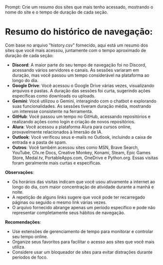 Prompt: Crie um resumo dos sites que mais tenho acessado, mostrando o nome do site e o tempo de duração de cada seção.

# Resumo do histórico de navegação:
Com base no arquivo "history.csv" fornecido, aqui está um resumo dos sites que você mais acessou, juntamente com o tempo aproximado de duração de cada seção:
- **Discord**: A maior parte do seu tempo de navegação foi no Discord, acessando vários servidores e canais. As sessões variaram em duração, mas você passou um tempo considerável na plataforma ao longo do dia.
- **Google Drive**: Você acessou o Google Drive várias vezes, visualizando arquivos e pastas. A duração das sessões foi curta, sugerindo ações específicas como downloads ou uploads.
- **Gemini**: Você utilizou o Gemini, interagindo com o chatbot e explorando suas funcionalidades. As sessões tiveram duração média, mostrando um interesse consistente na ferramenta.
- **GitHub**: Você passou um tempo no GitHub, acessando repositórios e realizando ações como login e criação de novos repositórios.
- **Alura**: Você acessou a plataforma Alura para cursos online, provavelmente relacionados à Imersão de IA.
- **Outlook**: Você verificou seus e-mails no Outlook, incluindo a caixa de entrada e a pasta de spam.
- **Outros**: Você também acessou sites como MSN, Brave Search, YouTube, Cfx.re Docs, Creative Monkey, Konami, Steam, Epic Games Store, Medal.tv, PortableApps.com, OneDrive e Python.org. Essas visitas foram geralmente mais curtas e específicas.

**Observações**:
- Os horários das visitas indicam que você usou ativamente a internet ao longo do dia, com maior concentração de atividade durante a manhã e noite.
- A repetição de alguns links sugere que você pode ter recarregado páginas ou seguido o mesmo link várias vezes.
- O arquivo fornecido abrange apenas um período específico e pode não representar completamente seus hábitos de navegação.

**Recomendações**:
- Use extensões de gerenciamento de tempo para monitorar e controlar seu tempo online.
- Organize seus favoritos para facilitar o acesso aos sites que você mais utiliza.
- Considere usar um bloqueador de sites para evitar distrações durante períodos de foco.
